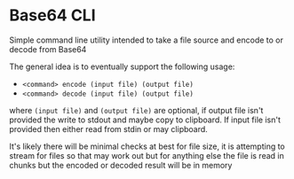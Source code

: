 # Base64 CLI

Simple command line utility intended to take a file source and encode to or decode from Base64

The general idea is to eventually support the following usage:

- ```<command> encode (input file) (output file)``` 
- ```<command> decode (input file) (output file)```

where ```(input file)``` and ```(output file)``` are optional, 
if output file isn't provided the write to stdout and maybe copy to clipboard.
If input file isn't provided then either read from stdin or may clipboard.

It's likely there will be minimal checks at best for file size, it is attempting to stream for files so that may work out but for anything else the file is read in chunks but the encoded or decoded result will be in memory
